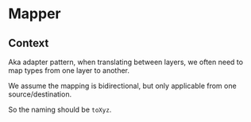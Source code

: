 # Mapper

## Context

Aka adapter pattern, when translating between layers, we often need to map types from one layer to another.

We assume the mapping is bidirectional, but only applicable from one source/destination.

So the naming should be `toXyz`.
